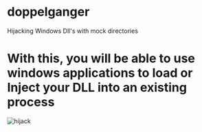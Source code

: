 # doppelganger
Hijacking Windows Dll's with mock directories

# With this, you will be able to use windows applications to load or Inject your DLL into an existing process

![hijack](https://user-images.githubusercontent.com/90875279/133703997-d84c32d9-ca42-42a2-91d5-07b703566b4e.PNG)

